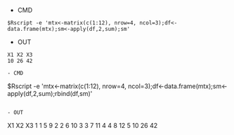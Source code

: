 



- CMD

```
$Rscript -e 'mtx<-matrix(c(1:12), nrow=4, ncol=3);df<-data.frame(mtx);sm<-apply(df,2,sum);sm'
```

- OUT

```
X1 X2 X3
10 26 42

- CMD

```
$Rscript -e 'mtx<-matrix(c(1:12), nrow=4, ncol=3);df<-data.frame(mtx);sm<-apply(df,2,sum);rbind(df,sm)'
```

- OUT

```
  X1 X2 X3
1  1  5  9
2  2  6 10
3  3  7 11
4  4  8 12
5 10 26 42
```
